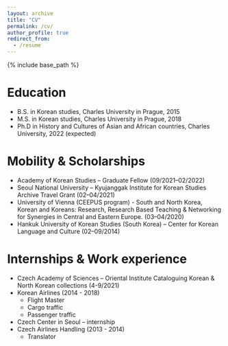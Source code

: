 ```yaml
---
layout: archive
title: "CV"
permalink: /cv/
author_profile: true
redirect_from:
  - /resume
---
```


{% include base_path %}

Education
======
* B.S. in Korean studies, Charles University in Prague, 2015
* M.S. in Korean studies, Charles University in Prague, 2018
* Ph.D in History and Cultures of Asian and African countries, Charles University, 2022 (expected)

Mobility & Scholarships
======
* Academy of Korean Studies – Graduate Fellow (09/2021–02/2022)
* Seoul National University – Kyujanggak Institute for Korean Studies Archive Travel Grant (02–04/2021)
* University of Vienna (CEEPUS program) -  South and North Korea, Korean and Koreans: Research, Research Based Teaching & Networking for
 Synergies in Central and Eastern Europe. (03–04/2020)
* Hankuk University of Korean Studies (South Korea) – Center for Korean Language and Culture (02–09/2014)

Internships & Work experience
======
* Czech Academy of Sciences – Oriental Institute Cataloguing Korean & North Korean collections (4-9/2021) 
* Korean Airlines (2014 - 2018)
  * Flight Master
  * Cargo traffic
  * Passenger traffic
* Czech Center in Seoul – internship
* Czech Airlines Handling (2013 - 2014)
  * Translator